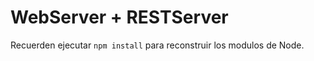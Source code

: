 # WebServer + RESTServer

Recuerden ejecutar ```npm install``` para reconstruir los modulos de Node.